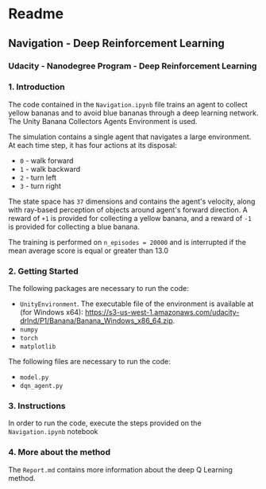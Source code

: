 # Readme

##  Navigation - Deep Reinforcement Learning

### Udacity - Nanodegree Program - Deep Reinforcement Learning

### 1. Introduction

The code contained in the ```Navigation.ipynb``` file trains an agent to collect yellow bananas and to avoid blue bananas through a deep learning network. The Unity Banana Collectors Agents Environment is used.

The simulation contains a single agent that navigates a large environment.  At each time step, it has four actions at its disposal:
- `0` - walk forward 
- `1` - walk backward
- `2` - turn left
- `3` - turn right

The state space has `37` dimensions and contains the agent's velocity, along with ray-based perception of objects around agent's forward direction.  A reward of `+1` is provided for collecting a yellow banana, and a reward of `-1` is provided for collecting a blue banana. 

The training is performed on ```n_episodes = 20000``` and is interrupted if the mean average score is equal or greater than 13.0 

### 2. Getting Started

The following packages are necessary to run the code:
- ```UnityEnvironment```. The executable file of the environment is available at (for Windows x64): https://s3-us-west-1.amazonaws.com/udacity-drlnd/P1/Banana/Banana_Windows_x86_64.zip.
- ```numpy```
- ```torch```
- ```matplotlib```

The following files are necessary to run the code:
- ```model.py```
- ```dqn_agent.py```

### 3. Instructions

In order to run the code, execute the steps provided on the ```Navigation.ipynb``` notebook

### 4. More about the method

The ```Report.md``` contains more information about the deep Q Learning method.
